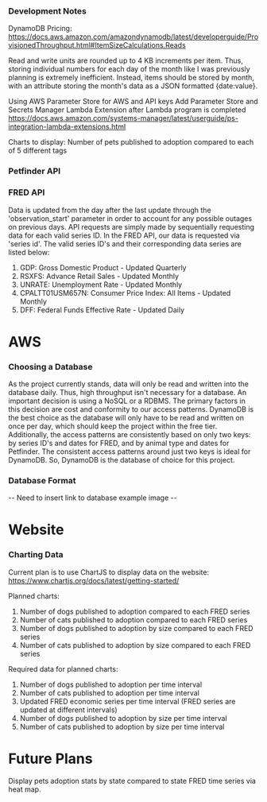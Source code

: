 ### Development Notes
DynamoDB Pricing: https://docs.aws.amazon.com/amazondynamodb/latest/developerguide/ProvisionedThroughput.html#ItemSizeCalculations.Reads

Read and write units are rounded up to 4 KB increments per item. Thus, storing individual numbers for each day of the 
month like I was previously planning is extremely inefficient. Instead, items should be stored by month, with an 
attribute storing the month's data as a JSON formatted {date:value}.

Using AWS Parameter Store for AWS and API keys
    Add Parameter Store and Secrets Manager Lambda Extension after Lambda program is completed
    https://docs.aws.amazon.com/systems-manager/latest/userguide/ps-integration-lambda-extensions.html

Charts to display:
Number of pets published to adoption compared to each of 5 different tags

### Petfinder API



### FRED API
Data is updated from the day after the last update through the 'observation_start' parameter in order to account for any 
possible outages on previous days. API requests are simply made by sequentially requesting data for each valid series ID.
In the FRED API, our data is requested via 'series id'. The valid series ID's and their corresponding
data series are listed below:
1. GDP: Gross Domestic Product - Updated Quarterly
2. RSXFS: Advance Retail Sales - Updated Monthly
3. UNRATE: Unemployment Rate - Updated Monthly
4. CPALTT01USM657N: Consumer Price Index: All Items - Updated Monthly
5. DFF: Federal Funds Effective Rate - Updated Daily

# AWS
### Choosing a Database
As the project currently stands, data will only be read and written into the database daily. Thus, high throughput
isn't necessary for a database. An important decision is using a NoSQL or a RDBMS. The primary factors in this decision 
are cost and conformity to our access patterns. DynamoDB is the best choice as the database will only have to be read and 
written on once per day, which should keep the
project within the free tier. Additionally, the access patterns are consistently based on only two keys: by series ID's 
and dates for FRED, and by animal type and dates for Petfinder. The consistent access patterns around just two keys is 
ideal for DynamoDB. So, DynamoDB is the database of choice for this project.

### Database Format
-- Need to insert link to database example image --

# Website
### Charting Data

Current plan is to use ChartJS to display data on the website:
https://www.chartjs.org/docs/latest/getting-started/

Planned charts:
1. Number of dogs published to adoption compared to each FRED series
2. Number of cats published to adoption compared to each FRED series
3. Number of dogs published to adoption by size compared to each FRED series
4. Number of cats published to adoption by size compared to each FRED series

Required data for planned charts:
1. Number of dogs published to adoption per time interval
2. Number of cats published to adoption per time interval
3. Updated FRED economic series per time interval (FRED series are updated at different intervals)
4. Number of dogs published to adoption by size per time interval
5. Number of cats published to adoption by size per time interval

# Future Plans
Display pets adoption stats by state compared to state FRED time series via heat map.
